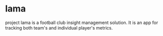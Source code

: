 # lama
project lama is a football club insight management solution. It is an app for tracking both team's and individual player's metrics. 
